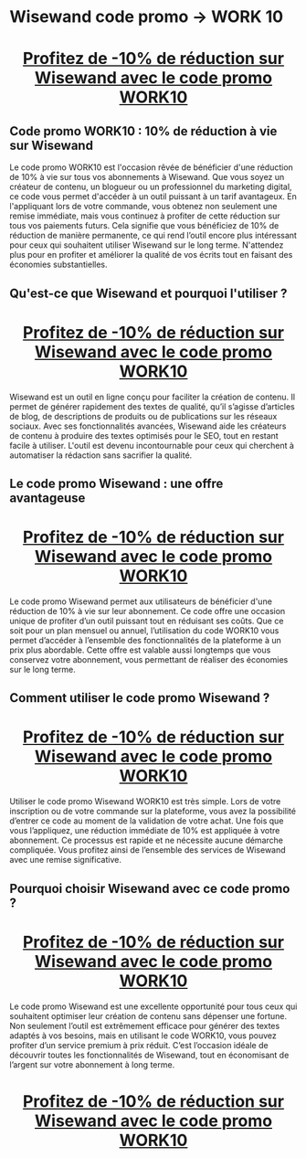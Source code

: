 # Wisewand code promo → WORK 10

<center><h1><a href="https://app.wisewand.ai?fpr=mathieu45&fp_sid=promo3">Profitez de -10% de réduction sur Wisewand avec le code promo WORK10</a></h1></center>

<h2>Code promo WORK10 : 10% de réduction à vie sur Wisewand</h2>

Le code promo WORK10 est l'occasion rêvée de bénéficier d'une réduction de 10% à vie sur tous vos abonnements à Wisewand. Que vous soyez un créateur de contenu, un blogueur ou un professionnel du marketing digital, ce code vous permet d'accéder à un outil puissant à un tarif avantageux. En l'appliquant lors de votre commande, vous obtenez non seulement une remise immédiate, mais vous continuez à profiter de cette réduction sur tous vos paiements futurs. Cela signifie que vous bénéficiez de 10% de réduction de manière permanente, ce qui rend l’outil encore plus intéressant pour ceux qui souhaitent utiliser Wisewand sur le long terme. N'attendez plus pour en profiter et améliorer la qualité de vos écrits tout en faisant des économies substantielles.

<h2>Qu'est-ce que Wisewand et pourquoi l'utiliser ?</h2>

<center><h1><a href="https://app.wisewand.ai?fpr=mathieu45&fp_sid=promo3">Profitez de -10% de réduction sur Wisewand avec le code promo WORK10</a></h1></center>

Wisewand est un outil en ligne conçu pour faciliter la création de contenu. Il permet de générer rapidement des textes de qualité, qu’il s’agisse d’articles de blog, de descriptions de produits ou de publications sur les réseaux sociaux. Avec ses fonctionnalités avancées, Wisewand aide les créateurs de contenu à produire des textes optimisés pour le SEO, tout en restant facile à utiliser. L'outil est devenu incontournable pour ceux qui cherchent à automatiser la rédaction sans sacrifier la qualité.

<h2>Le code promo Wisewand : une offre avantageuse</h2>

<center><h1><a href="https://app.wisewand.ai?fpr=mathieu45&fp_sid=promo3">Profitez de -10% de réduction sur Wisewand avec le code promo WORK10</a></h1></center>

Le code promo Wisewand permet aux utilisateurs de bénéficier d'une réduction de 10% à vie sur leur abonnement. Ce code offre une occasion unique de profiter d’un outil puissant tout en réduisant ses coûts. Que ce soit pour un plan mensuel ou annuel, l’utilisation du code WORK10 vous permet d’accéder à l’ensemble des fonctionnalités de la plateforme à un prix plus abordable. Cette offre est valable aussi longtemps que vous conservez votre abonnement, vous permettant de réaliser des économies sur le long terme.

<h2>Comment utiliser le code promo Wisewand ?</h2>

<center><h1><a href="https://app.wisewand.ai?fpr=mathieu45&fp_sid=promo3">Profitez de -10% de réduction sur Wisewand avec le code promo WORK10</a></h1></center>

Utiliser le code promo Wisewand WORK10 est très simple. Lors de votre inscription ou de votre commande sur la plateforme, vous avez la possibilité d’entrer ce code au moment de la validation de votre achat. Une fois que vous l’appliquez, une réduction immédiate de 10% est appliquée à votre abonnement. Ce processus est rapide et ne nécessite aucune démarche compliquée. Vous profitez ainsi de l’ensemble des services de Wisewand avec une remise significative.

<h2>Pourquoi choisir Wisewand avec ce code promo ?</h2>

<center><h1><a href="https://app.wisewand.ai?fpr=mathieu45&fp_sid=promo3">Profitez de -10% de réduction sur Wisewand avec le code promo WORK10</a></h1></center>

Le code promo Wisewand est une excellente opportunité pour tous ceux qui souhaitent optimiser leur création de contenu sans dépenser une fortune. Non seulement l’outil est extrêmement efficace pour générer des textes adaptés à vos besoins, mais en utilisant le code WORK10, vous pouvez profiter d’un service premium à prix réduit. C’est l’occasion idéale de découvrir toutes les fonctionnalités de Wisewand, tout en économisant de l’argent sur votre abonnement à long terme.

<center><h1><a href="https://app.wisewand.ai?fpr=mathieu45&fp_sid=promo3">Profitez de -10% de réduction sur Wisewand avec le code promo WORK10</a></h1></center>





